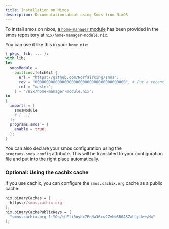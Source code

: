 ```yaml
---
title: Installation on Nixos
description: Documentation about using Smos from NixOS
---
```


To install smos on nixos, [a `home-manager` module](https://rycee.gitlab.io/home-manager/) has been provided in the smos repository at `nix/home-manager-module.nix`.

You can use it like this in your `home.nix`:

``` nix
{ pkgs, lib, ... }:
with lib;
let
  smosModule =
    builtins.fetchGit {
      url = "https://github.com/NorfairKing/smos";
      rev = "0000000000000000000000000000000000000000"; # Put a recent commit hash here.
      ref = "master";
    } + "/nix/home-manager-module.nix";
in
{
  imports = [
    smosModule
    # [...]
  ];
  programs.smos = {
    enable = true;
  };
}
```

You can also declare your smos configuration using the `programs.smos.config` attribute.
This will be translated to your configuration file and put into the right place automatically.

### Optional: Using the cachix cache

If you use cachix, you can configure the `smos.cachix.org` cache as a public cache:

``` nix
nix.binaryCaches = [
  https://smos.cachix.org
];
nix.binaryCachePublicKeys = [
  "smos.cachix.org-1:YOs/tLEliRoyhx7PnNw36cw2Zvbw5R0ASZaUlpUv+yM="
];
```
